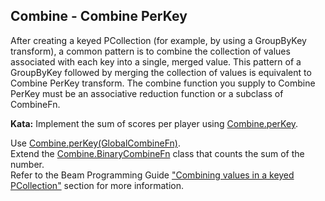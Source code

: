 <!--
  ~  Licensed to the Apache Software Foundation (ASF) under one
  ~  or more contributor license agreements.  See the NOTICE file
  ~  distributed with this work for additional information
  ~  regarding copyright ownership.  The ASF licenses this file
  ~  to you under the Apache License, Version 2.0 (the
  ~  "License"); you may not use this file except in compliance
  ~  with the License.  You may obtain a copy of the License at
  ~
  ~      http://www.apache.org/licenses/LICENSE-2.0
  ~
  ~  Unless required by applicable law or agreed to in writing, software
  ~  distributed under the License is distributed on an "AS IS" BASIS,
  ~  WITHOUT WARRANTIES OR CONDITIONS OF ANY KIND, either express or implied.
  ~  See the License for the specific language governing permissions and
  ~  limitations under the License.
  -->

Combine - Combine PerKey
------------------------

After creating a keyed PCollection (for example, by using a GroupByKey transform), a common pattern 
is to combine the collection of values associated with each key into a single, merged value. This 
pattern of a GroupByKey followed by merging the collection of values is equivalent to Combine 
PerKey transform. The combine function you supply to Combine PerKey must be an associative 
reduction function or a subclass of CombineFn.

**Kata:** Implement the sum of scores per player using 
[Combine.perKey](https://beam.apache.org/releases/javadoc/current/org/apache/beam/sdk/transforms/CombineFnBase.GlobalCombineFn.html).

<div class="hint">
  Use <a href="https://beam.apache.org/releases/javadoc/current/org/apache/beam/sdk/transforms/CombineFnBase.GlobalCombineFn.html">
  Combine.perKey(GlobalCombineFn)</a>.
</div>

<div class="hint">
  Extend the
  <a href="https://beam.apache.org/releases/javadoc/current/org/apache/beam/sdk/transforms/Combine.BinaryCombineFn.html">
    Combine.BinaryCombineFn</a> class that counts the sum of the number.
</div>

<div class="hint">
  Refer to the Beam Programming Guide
  <a href="https://beam.apache.org/documentation/programming-guide/#combining-values-in-a-keyed-pcollection">
    "Combining values in a keyed PCollection"</a> section for more information.
</div>
